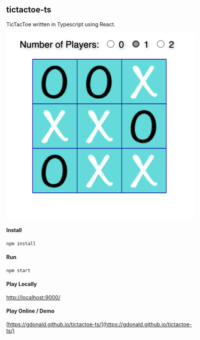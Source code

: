## tictactoe-ts

TicTacToe written in Typescript using React.

![TicTacToe](https://raw.githubusercontent.com/gdonald/tictactoe-ts/main/ss.png "TicTacToe")

#### Install

``
npm install
``

#### Run

``
npm start
``

#### Play Locally

[http://localhost:9000/](http://localhost:9000/)

#### Play Online / Demo

[https://gdonald.github.io/tictactoe-ts/](https://gdonald.github.io/tictactoe-ts/)
